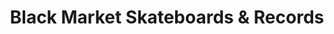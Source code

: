 ---
title: "Black Market Skateboards & Records"
url: /seattle/black-market-skateboards-and-records/
shop: sports
---